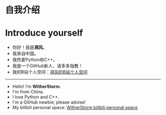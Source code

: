 # 自我介绍
# Introduce yourself

- 你好！我是**凋风**。
- 我来自中国。
- 我热爱Python和C++。
- 我是一个GitHub新人，请多多指教！
- 我的B站个人空间：[凋风的B站个人空间](https://space.bilibili.com/3493260483889303?spm_id_from=333.1007.0.0)

---

- Hello! I’m **WitherStorm**.
- I'm from China.
- I love Python and C++.
- I'm a GitHub newbie, please advise!
- My bilibili personal space: [WitherStorm bilibili personal space](https://space.bilibili.com/3493260483889303?spm_id_from=333.1007.0.0)
